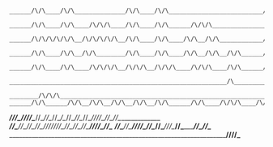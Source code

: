           ______/\/\____/\/\______________/\/\____/\/\__________________________/\/\____/\/\______________________
          ______/\/\____/\/\____/\/\/\____/\/\____/\/\______/\/\/\______________________/\/\__/\/\/\__/\/\________
         ______/\/\/\/\/\/\__/\/\/\/\/\__/\/\____/\/\____/\/\__/\/\____________/\/\____/\____/\/\/\/\/\/\/\______
        ______/\/\____/\/\__/\/\________/\/\____/\/\____/\/\__/\/\__/\/\______/\/\__________/\/\__/\__/\/\______
       ______/\/\____/\/\____/\/\/\/\__/\/\/\__/\/\/\____/\/\/\____/\/\______/\/\/\________/\/\______/\/\______
      ____________________________________________________________/\__________________________________________
     ________/\/\/\__________________________________________________________________________________________
    ______/\/\______/\/\__/\/\__/\/\__/\/\__/\/\______/\/\____/\/\/\____/\/\__/\/\____/\/\/\/\______________
   ______/\/\/\____/\/\/\/\____/\/\__/\/\__/\/\__/\__/\/\__/\/\__/\/\__/\/\/\/\____/\/\__/\/\______________
  ______/\/\______/\/\________/\/\__/\/\__/\/\/\/\/\/\/\__/\/\__/\/\__/\/\__________/\/\/\/\__/\/\________
 ______/\/\______/\/\__________/\/\/\/\____/\/\__/\/\______/\/\/\____/\/\______________/\/\__/\/\________
_________________________________________________________________________________/\/\/\/\_______________
